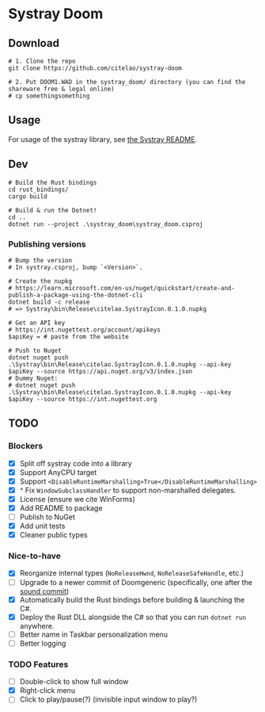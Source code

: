 # Systray Doom

## Download

```pwsh
# 1. Clone the repo
git clone https://github.com/citelao/systray-doom

# 2. Put DOOM1.WAD in the systray_doom/ directory (you can find the shareware free & legal online)
# cp somethingsomething
```

## Usage

For usage of the systray library, see [the Systray README](./Systray/README.md).

## Dev

```pwsh
# Build the Rust bindings
cd rust_bindings/
cargo build

# Build & run the Dotnet!
cd ..
dotnet run --project .\systray_doom\systray_doom.csproj
```

### Publishing versions

```pwsh
# Bump the version
# In systray.csproj, bump `<Version>`.

# Create the nupkg
# https://learn.microsoft.com/en-us/nuget/quickstart/create-and-publish-a-package-using-the-dotnet-cli
dotnet build -c release
# => Systray\bin\Release\citelao.SystrayIcon.0.1.0.nupkg

# Get an API key
# https://int.nugettest.org/account/apikeys
$apiKey = # paste from the website

# Push to Nuget
dotnet nuget push .\Systray\bin\Release\citelao.SystrayIcon.0.1.0.nupkg --api-key $apiKey --source https://api.nuget.org/v3/index.json
# Dummy Nuget:
# dotnet nuget push .\Systray\bin\Release\citelao.SystrayIcon.0.1.0.nupkg --api-key $apiKey --source https://int.nugettest.org
```

## TODO

### Blockers

* [x] Split off systray code into a library
* [x] Support AnyCPU target
* [x] Support `<DisableRuntimeMarshalling>True</DisableRuntimeMarshalling>`
* [x] ^ Fix `WindowSubclassHandler` to support non-marshalled delegates.
* [x] License (ensure we cite WinForms)
* [x] Add README to package
* [ ] Publish to NuGet
* [x] Add unit tests
* [x] Cleaner public types

### Nice-to-have

* [x] Reorganize internal types (`NoReleaseHwnd`, `NoReleaseSafeHandle`, etc.)
* [ ] Upgrade to a newer commit of Doomgeneric (specifically, one after the [sound commit](https://github.com/ozkl/doomgeneric/commit/d0946b46cf617467f014a25e264fd952698a13f9))
* [x] Automatically build the Rust bindings before building & launching the C#.
* [x] Deploy the Rust DLL alongside the C# so that you can run `dotnet run` anywhere.
* [ ] Better name in Taskbar personalization menu
* [ ] Better logging

### TODO Features

* [ ] Double-click to show full window
* [x] Right-click menu
* [ ] Click to play/pause(?) (invisible input window to play?)